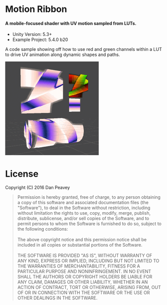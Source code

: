 # Motion Ribbon
#### A mobile-focused shader with UV motion sampled from LUTs.

* Unity Version: 5.3+
* Example Project: 5.4.0 b20

A code sample showing off how to use red and green channels within a LUT to drive UV animation along dynamic shapes and paths.

![Example Figure 01](figure01.gif)


# License

Copyright (C) 2016 Dan Peavey

> Permission is hereby granted, free of charge, to any person obtaining a copy of this software and associated documentation files (the "Software"), to deal in the Software without restriction, including without limitation the rights to use, copy, modify, merge, publish, distribute, sublicense, and/or sell copies of the Software, and to permit persons to whom the Software is furnished to do so, subject to the following conditions: <br><br>
> The above copyright notice and this permission notice shall be included in all copies or substantial portions of the Software. <br><br>
> THE SOFTWARE IS PROVIDED "AS IS", WITHOUT WARRANTY OF ANY KIND, EXPRESS OR IMPLIED, INCLUDING BUT NOT LIMITED TO THE WARRANTIES OF MERCHANTABILITY, FITNESS FOR A PARTICULAR PURPOSE AND NONINFRINGEMENT. IN NO EVENT SHALL THE AUTHORS OR COPYRIGHT HOLDERS BE LIABLE FOR ANY CLAIM, DAMAGES OR OTHER LIABILITY, WHETHER IN AN ACTION OF CONTRACT, TORT OR OTHERWISE, ARISING FROM, OUT OF OR IN CONNECTION WITH THE SOFTWARE OR THE USE OR OTHER DEALINGS IN THE SOFTWARE.

